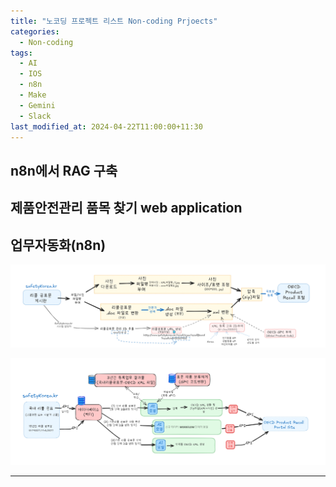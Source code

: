 ```yaml
---
title: "노코딩 프로젝트 리스트 Non-coding Prjoects"
categories:
  - Non-coding
tags:
  - AI
  - IOS
  - n8n
  - Make
  - Gemini
  - Slack
last_modified_at: 2024-04-22T11:00:00+11:30
---
```



## n8n에서 RAG 구축


## 제품안전관리 품목 찾기 web application 


## 업무자동화(n8n)
![수기 workflow](/assets/images/OECD%20등록%20수기%20업무%20절차1%20(2).png)

![자동화 workFlow](/assets/images/OECD%20등록%20자동%20업무%20절차.png)

---

